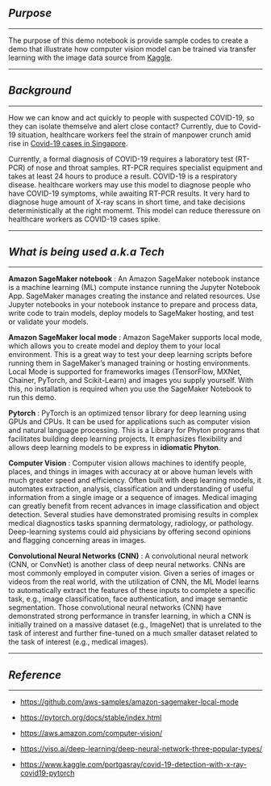 ## _Purpose_
______
The purpose of this demo notebook is provide sample codes to create a demo that illustrate how computer vision model can be trained via transfer learning with the image data source from [Kaggle].
______
## _Background_
______
How we can know and act quickly to people with suspected COVID-19, so they can isolate themselve and alert close contact? Currently, due to Covid-19 situation, healthcare workers feel the strain of manpower crunch amid rise in [Covid-19 cases in Singapore].

Currently, a formal diagnosis of COVID-19 requires a laboratory test (RT-PCR) of nose and throat samples. RT-PCR requires specialist equipment and takes at least 24 hours to produce a result. COVID-19 is a respiratory disease. healthcare workers may use this model to diagnose people who have COVID-19 symptoms, while awaiting RT-PCR results. It very hard to diagnose huge amount of X-ray scans in short time, and take decisions deterministically at the right momemt. This model can reduce theressure on healthcare workers as COVID-19 cases spike.
______
## _What is being used a.k.a Tech_
______
**Amazon SageMaker notebook** : An Amazon SageMaker notebook instance is a machine learning (ML) compute instance running the Jupyter Notebook App. SageMaker manages creating the instance and related resources. Use Jupyter notebooks in your notebook instance to prepare and process data, write code to train models, deploy models to SageMaker hosting, and test or validate your models.

**Amazon SageMaker local mode** : Amazon SageMaker supports local mode, which allows you to create model and deploy them to your local environment. This is a great way to test your deep learning scripts before running them in SageMaker’s managed training or hosting environments. Local Mode is supported for frameworks images (TensorFlow, MXNet, Chainer, PyTorch, and Scikit-Learn) and images you supply yourself. With this, no installation is required when you use the SageMaker Notebook to run this demo.

**Pytorch** : PyTorch is an optimized tensor library for deep learning using GPUs and CPUs. It can be used for applications such as computer vision and natural language processing. This is a Library for Phyton programs that facilitates building deep learning projects. It emphasizes flexibility and allows deep learning models to be express in **idiomatic Phyton**.

**Computer Vision** : Computer vision allows machines to identify people, places, and things in images with accuracy at or above human levels with much greater speed and efficiency. Often built with deep learning models, it automates extraction, analysis, classification and understanding of useful information from a single image or a sequence of images. Medical imaging can greatly benefit from recent advances in image classification and object detection. Several studies have demonstrated promising results in complex medical diagnostics tasks spanning dermatology, radiology, or pathology. Deep-learning systems could aid physicians by offering second opinions and flagging concerning areas in images.

**Convolutional Neural Networks (CNN)** : A convolutional neural network (CNN, or ConvNet) is another class of deep neural networks. CNNs are most commonly employed in computer vision. Given a series of images or videos from the real world, with the utilization of CNN, the ML Model learns to automatically extract the features of these inputs to complete a specific task, e.g., image classification, face authentication, and image semantic segmentation. Those convolutional neural networks (CNN) have demonstrated strong performance in transfer learning, in which a CNN is initially trained on a massive dataset (e.g., ImageNet) that is unrelated to the task of interest and further fine-tuned on a much smaller dataset related to the task of interest (e.g., medical images).
______
## _Reference_
______

- https://github.com/aws-samples/amazon-sagemaker-local-mode
- https://pytorch.org/docs/stable/index.html
- https://aws.amazon.com/computer-vision/
- https://viso.ai/deep-learning/deep-neural-network-three-popular-types/
- https://www.kaggle.com/portgasray/covid-19-detection-with-x-ray-covid19-pytorch



   [Kaggle]: <https://www.kaggle.com/pranavraikokte/covid19-image-dataset>
   [Covid-19 cases in Singapore]: <https://www.straitstimes.com/singapore/health/spore-healthcare-workers-feel-the-strain-of-manpower-crunch-amid-rise-in-covid-19>
 